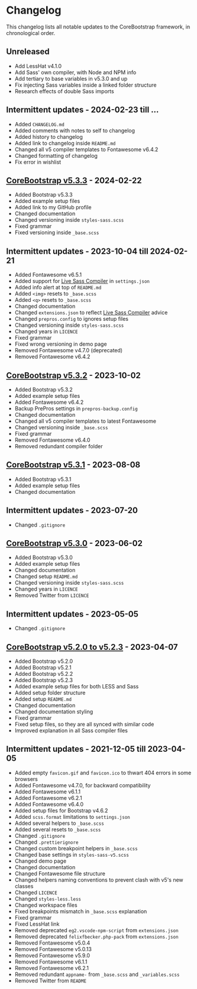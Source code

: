 # Changelog

This changelog lists all notable updates to the CoreBootstrap framework, in chronological order.

## Unreleased

- Add LessHat v4.1.0
- Add Sass' own compiler, with Node and NPM info
- Add tertiary to base variables in v5.3.0 and up
- Fix injecting Sass variables inside a linked folder structure
- Research effects of double Sass imports

## Intermittent updates - 2024-02-23 till ...

- Added `CHANGELOG.md`
- Added comments with notes to self to changelog
- Added history to changelog
- Added link to changelog inside `README.md`
- Changed all v5 compiler templates to Fontawesome v6.4.2
- Changed formatting of changelog
- Fix error in wishlist

## [CoreBootstrap v5.3.3] - 2024-02-22

- Added Bootstrap v5.3.3
- Added example setup files
- Added link to my GitHub profile
- Changed documentation
- Changed versioning inside `styles-sass.scss`
- Fixed grammar
- Fixed versioning inside `_base.scss`

## Intermittent updates - 2023-10-04 till 2024-02-21

- Added Fontawesome v6.5.1
- Added support for [Live Sass Compiler] in `settings.json`
- Added info alert at top of `README.md`
- Added `<img>` resets to `_base.scss`
- Added `<q>` resets to `_base.scss`
- Changed documentation
- Changed `extensions.json` to reflect [Live Sass Compiler] advice
- Changed `prepros.config` to ignores setup files
- Changed versioning inside `styles-sass.scss`
- Changed years in `LICENCE`
- Fixed grammar
- Fixed wrong versioning in demo page
- Removed Fontawesome v4.7.0 (deprecated)
- Removed Fontawesome v6.4.2

## [CoreBootstrap v5.3.2] - 2023-10-02

- Added Bootstrap v5.3.2
- Added example setup files
- Added Fontawesome v6.4.2
- Backup PrePros settings in `prepros-backup.config`
- Changed documentation
- Changed all v5 compiler templates to latest Fontawesome
- Changed versioning inside `_base.scss`
- Fixed grammar
- Removed Fontawesome v6.4.0
- Removed redundant compiler folder

## [CoreBootstrap v5.3.1] - 2023-08-08

- Added Bootstrap v5.3.1
- Added example setup files
- Changed documentation

## Intermittent updates - 2023-07-20

- Changed `.gitignore`

## [CoreBootstrap v5.3.0] - 2023-06-02

- Added Bootstrap v5.3.0
- Added example setup files
- Changed documentation
- Changed setup `README.md`
- Changed versioning inside `styles-sass.scss`
- Changed years in `LICENCE`
- Removed Twitter from `LICENCE`

## Intermittent updates - 2023-05-05

- Changed `.gitignore`

## [CoreBootstrap v5.2.0 to v5.2.3] - 2023-04-07

- Added Bootstrap v5.2.0
- Added Bootstrap v5.2.1
- Added Bootstrap v5.2.2
- Added Bootstrap v5.2.3
- Added example setup files for both LESS and Sass
- Added setup folder structure
- Added setup `README.md`
- Changed documentation
- Changed documentation styling
- Fixed grammar
- Fixed setup files, so they are all synced with similar code
- Improved explanation in all Sass compiler files

## Intermittent updates - 2021-12-05 till 2023-04-05

- Added empty `favicon.gif` and `favicon.ico` to thwart 404 errors in some browsers
- Added Fontawesome v4.7.0, for backward compatibility
- Added Fontawesome v6.1.1
- Added Fontawesome v6.2.1
- Added Fontawesome v6.4.0
- Added setup files for Bootstrap v4.6.2
- Added `scss.format` limitations to `settings.json`
- Added several helpers to `_base.scss`
- Added several resets to `_base.scss`
- Changed `.gitignore`
- Changed `.prettierignore`
- Changed custom breakpoint helpers in `_base.scss`
- Changed base settings in `styles-sass-v5.scss`
- Changed demo page
- Changed documentation
- Changed Fontawesome file structure
- Changed helpers naming conventions to prevent clash with v5's new classes
- Changed `LICENCE`
- Changed `styles-less.less`
- Changed workspace files
- Fixed breakpoints mismatch in `_base.scss` explanation
- Fixed grammar
- Fixed LessHat link
- Removed deprecated `eg2.vscode-npm-script` from `extensions.json`
- Removed deprecated `felixfbecker.php-pack` from `extensions.json`
- Removed Fontawesome v5.0.4
- Removed Fontawesome v5.0.13
- Removed Fontawesome v5.9.0
- Removed Fontawesome v6.1.1
- Removed Fontawesome v6.2.1
- Removed redundant `appname-` from `_base.scss` and `_variables.scss`
- Removed Twitter from `README`


<!--

  Types of changes
  - Added: for new features.
  - Changed: for changes in existing functionality.
  - Deprecated: for soon-to-be removed features.
  - Removed: for now removed features.
  - Fixed: for any bug fixes.
  - Security: in case of vulnerabilities.

  Examples of good logs:
  - https://elementor.com/pro/changelog/
  - https://docs.cypress.io/guides/references/changelog
  - https://docs.stripe.com/changelog

-->

[CoreBootstrap v5.3.3]: https://github.com/MakePixelsWork/CoreBootstrap/tree/4af15546ac25887d3153ac3e638a64eed0154ee8

[CoreBootstrap v5.3.2]: https://github.com/MakePixelsWork/CoreBootstrap/tree/d58ce8fac623f2651c1f8cb5ea845b8c39c9b1eb

[CoreBootstrap v5.3.1]: https://github.com/MakePixelsWork/CoreBootstrap/tree/225224083fd2cb106921ae4e7cbe2d04afec9e4c

[CoreBootstrap v5.3.0]: https://github.com/MakePixelsWork/CoreBootstrap/tree/aa8e172a8fe860ed5a952a7fd90e229945a91f54

[CoreBootstrap v5.2.0 to v5.2.3]: https://github.com/MakePixelsWork/CoreBootstrap/tree/777b0b147eda48278789a54770ea196289aafa8f

[Live Sass Compiler]: https://marketplace.visualstudio.com/items?itemName=glenn2223.live-sass

